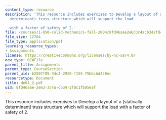 ```yaml
---
content_type: resource
description: 'This resource includes exercises to Develop a layout of a (statically
  determinant) truss structure which will support the load

  with a factor of safety of 2.'
file: /courses/1-050-solid-mechanics-fall-2004/8fd46aae2e633c4acb342fdc1fb05eaf_de04_2.pdf
file_size: 12704
file_type: application/pdf
learning_resource_types:
- Assignments
license: https://creativecommons.org/licenses/by-nc-sa/4.0/
ocw_type: OCWFile
parent_title: Assignments
parent_type: CourseSection
parent_uid: b2807f85-9dc3-2920-f155-75bbcbd328ec
resourcetype: Document
title: de04_2.pdf
uid: 8fd46aae-2e63-3c4a-cb34-2fdc1fb05eaf
---
```

This resource includes exercises to Develop a layout of a (statically determinant) truss structure which will support the load
with a factor of safety of 2.